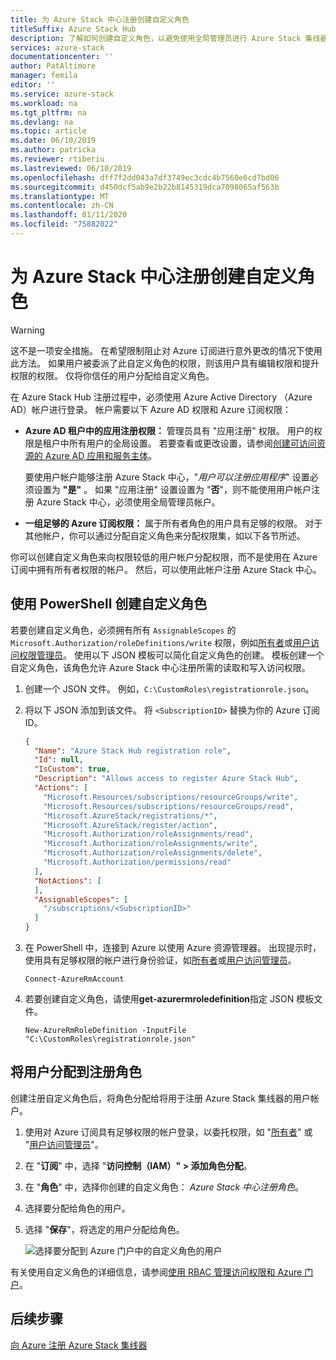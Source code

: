 ```yaml
---
title: 为 Azure Stack 中心注册创建自定义角色
titleSuffix: Azure Stack Hub
description: 了解如何创建自定义角色，以避免使用全局管理员进行 Azure Stack 集线器注册。
services: azure-stack
documentationcenter: ''
author: PatAltimore
manager: femila
editor: ''
ms.service: azure-stack
ms.workload: na
ms.tgt_pltfrm: na
ms.devlang: na
ms.topic: article
ms.date: 06/10/2019
ms.author: patricka
ms.reviewer: rtiberiu
ms.lastreviewed: 06/10/2019
ms.openlocfilehash: dff7f2dd043a7df3749ec3cdc4b7560e6cd7bd06
ms.sourcegitcommit: d450dcf5ab9e2b22b8145319dca7098065af563b
ms.translationtype: MT
ms.contentlocale: zh-CN
ms.lasthandoff: 01/11/2020
ms.locfileid: "75882022"
---
```

# <a name="create-a-custom-role-for-azure-stack-hub-registration"></a>为 Azure Stack 中心注册创建自定义角色

> [!WARNING]
> 这不是一项安全措施。 在希望限制阻止对 Azure 订阅进行意外更改的情况下使用此方法。 如果用户被委派了此自定义角色的权限，则该用户具有编辑权限和提升权限的权限。 仅将你信任的用户分配给自定义角色。

在 Azure Stack Hub 注册过程中，必须使用 Azure Active Directory （Azure AD）帐户进行登录。 帐户需要以下 Azure AD 权限和 Azure 订阅权限：

* **Azure AD 租户中的应用注册权限：** 管理员具有 "应用注册" 权限。 用户的权限是租户中所有用户的全局设置。 若要查看或更改设置，请参阅[创建可访问资源的 Azure AD 应用和服务主体](/azure/active-directory/develop/howto-create-service-principal-portal#required-permissions)。

    要使用户帐户能够注册 Azure Stack 中心，"*用户可以注册应用程序*" 设置必须设置为 **"是"** 。 如果 "应用注册" 设置设置为 "**否**"，则不能使用用户帐户注册 Azure Stack 中心，必须使用全局管理员帐户。

* **一组足够的 Azure 订阅权限：** 属于所有者角色的用户具有足够的权限。 对于其他帐户，你可以通过分配自定义角色来分配权限集，如以下各节所述。

你可以创建自定义角色来向权限较低的用户帐户分配权限，而不是使用在 Azure 订阅中拥有所有者权限的帐户。 然后，可以使用此帐户注册 Azure Stack 中心。

## <a name="create-a-custom-role-using-powershell"></a>使用 PowerShell 创建自定义角色

若要创建自定义角色，必须拥有所有 `AssignableScopes` 的 `Microsoft.Authorization/roleDefinitions/write` 权限，例如[所有者](/azure/role-based-access-control/built-in-roles#owner)或[用户访问权限管理员](/azure/role-based-access-control/built-in-roles#user-access-administrator)。 使用以下 JSON 模板可以简化自定义角色的创建。 模板创建一个自定义角色，该角色允许 Azure Stack 中心注册所需的读取和写入访问权限。

1. 创建一个 JSON 文件。 例如，`C:\CustomRoles\registrationrole.json`。
2. 将以下 JSON 添加到该文件。 将 `<SubscriptionID>` 替换为你的 Azure 订阅 ID。

    ```json
    {
      "Name": "Azure Stack Hub registration role",
      "Id": null,
      "IsCustom": true,
      "Description": "Allows access to register Azure Stack Hub",
      "Actions": [
        "Microsoft.Resources/subscriptions/resourceGroups/write",
        "Microsoft.Resources/subscriptions/resourceGroups/read",
        "Microsoft.AzureStack/registrations/*",
        "Microsoft.AzureStack/register/action",
        "Microsoft.Authorization/roleAssignments/read",
        "Microsoft.Authorization/roleAssignments/write",
        "Microsoft.Authorization/roleAssignments/delete",
        "Microsoft.Authorization/permissions/read"
      ],
      "NotActions": [
      ],
      "AssignableScopes": [
        "/subscriptions/<SubscriptionID>"
      ]
    }
    ```

3. 在 PowerShell 中，连接到 Azure 以使用 Azure 资源管理器。 出现提示时，使用具有足够权限的帐户进行身份验证，如[所有者](/azure/role-based-access-control/built-in-roles#owner)或[用户访问管理员](/azure/role-based-access-control/built-in-roles#user-access-administrator)。

    ```azurepowershell
    Connect-AzureRmAccount
    ```

4. 若要创建自定义角色，请使用**get-azurermroledefinition**指定 JSON 模板文件。

    ``` azurepowershell
    New-AzureRmRoleDefinition -InputFile "C:\CustomRoles\registrationrole.json"
    ```

## <a name="assign-a-user-to-registration-role"></a>将用户分配到注册角色

创建注册自定义角色后，将角色分配给将用于注册 Azure Stack 集线器的用户帐户。

1. 使用对 Azure 订阅具有足够权限的帐户登录，以委托权限，如 "[所有者](/azure/role-based-access-control/built-in-roles#owner)" 或 "[用户访问管理员](/azure/role-based-access-control/built-in-roles#user-access-administrator)"。
2. 在 "**订阅**" 中，选择 "**访问控制（IAM）" > 添加角色分配**。
3. 在 "**角色**" 中，选择你创建的自定义角色： *Azure Stack 中心注册角色*。
4. 选择要分配给角色的用户。
5. 选择 "**保存**"，将选定的用户分配给角色。

    ![选择要分配到 Azure 门户中的自定义角色的用户](media/azure-stack-registration-role/assign-role.png)

有关使用自定义角色的详细信息，请参阅[使用 RBAC 管理访问权限和 Azure 门户](/azure/role-based-access-control/role-assignments-portal)。

## <a name="next-steps"></a>后续步骤

[向 Azure 注册 Azure Stack 集线器](azure-stack-registration.md)
